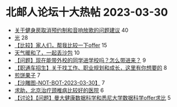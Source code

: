 # 北邮人论坛十大热帖 2023-03-30

- [关于健身房取消预约制和音响放歌的问题建议](https://bbs.byr.cn/article/Gymnasium/120103) 40
- [光](https://bbs.byr.cn/article/Photo/274992) 28
- [【比较】家人们，帮我比较一下offer](https://bbs.byr.cn/article/Job/2187644) 15
- [天气暖和了，一起丢沙包](https://bbs.byr.cn/article/DIYLife/48113) 10
- [【问题】现在能带外校的同学进学校吗？怎么带进来？](https://bbs.byr.cn/article/Talking/6383232) 9
- [【职通车招生】关于找工作、职业规划和成长，这里有你想要的](https://bbs.byr.cn/article/WorkLife/1198395) 8
- [煎饼果子](https://bbs.byr.cn/article/Food/523645) 7
- [【沙雕图-NOT-BOT-2023-03-30】](https://bbs.byr.cn/article/Picture/3338437) 7
- [求助，北京治疗颈椎病比较好的医院](https://bbs.byr.cn/article/Health/230685) 6
- [【讨论】【问题】曼大健康数据科学和悉尼大学数据科学offer求比](https://bbs.byr.cn/article/GoAbroad/391657) 5


